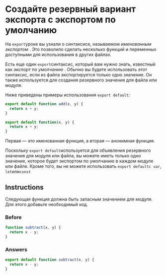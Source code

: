 # Создайте резервный вариант экспорта с экспортом по умолчанию
На `export`уроке вы узнали о синтаксисе, называемом _именованным экспортом_ . Это позволило сделать несколько функций и переменных доступными для использования в других файлах.

Есть еще один `export`синтаксис, который вам нужно знать, известный как _экспорт_ по _умолчанию_ . Обычно вы будете использовать этот синтаксис, если из файла экспортируется только одно значение. Он также используется для создания резервного значения для файла или модуля.

Ниже приведены примеры использования `export default`:
```javascript
export default function add(x, y) {
  return x + y;
}

export default function(x, y) {
  return x + y;
}
```
Первая — это именованная функция, а вторая — анонимная функция.

Поскольку `export default`используется для объявления резервного значения для модуля или файла, вы можете иметь только одно значение, которое будет экспортом по умолчанию в каждом модуле или файле. Кроме того, вы не можете использовать `export defaultс var`, `let`или`const`
## Instructions
Следующая функция должна быть запасным значением для модуля. Для этого добавьте необходимый код.
### Before
```javascript
function subtract(x, y) {
  return x - y;
}
```
### Answers
```javascript
export default function subtract(x, y) {
  return x - y;
}
```
